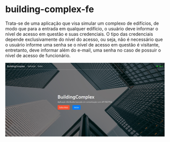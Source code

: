 # building-complex-fe

Trata-se de uma aplicação que visa simular um complexo de edifícios, de modo que para a entrada em qualquer edifício, o usuário deve
informar o nível de acesso em questão e suas credenciais. O tipo das credenciais depende exclusivamente do nível do acesso, ou seja, não é necessário
que o usuário informe uma senha se o nível de acesso em questão é visitante, entretanto, deve informar além do e-mail, uma senha no caso de
possuir o nível de acesso de funcionário.

<p align="center">
  <img src="./building-first.jpg" alt="Buidling Complex Landing Page"></img>
</p>
